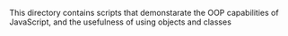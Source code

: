 This directory contains scripts that demonstarate the OOP capabilities of JavaScript, and the usefulness of using objects and classes
